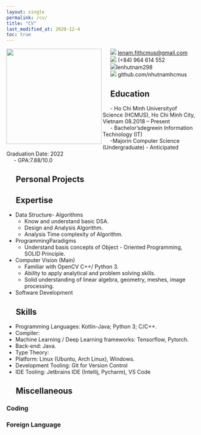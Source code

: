 ```yaml
---
layout: single
permalink: /cv/
title: "CV"
last_modified_at: 2020-12-4
toc: true
---
```


<div> 
<a href="https://github.com/anuraghazra/github-readme-stats">
  <img align="left" width="250" src="https://avatars1.githubusercontent.com/u/52648432?s=400&u=f281f185a0b8d639d51c2baadea195c80d985f11&v=4" />
</a>
</div>


&nbsp;&nbsp;&nbsp;&nbsp; <a><img src="https://img.icons8.com/fluent/12/000000/email-open.png"/></a> lenam.fithcmus@gmail.com <br>
&nbsp;&nbsp;&nbsp;&nbsp; <a><img src="https://img.icons8.com/fluent/12/000000/cell-phone.png"/></a>  (+84) 964 614 552 <br>
&nbsp;&nbsp;&nbsp;&nbsp; <a><img src="https://img.icons8.com/fluent/12/000000/linkedin.png"/></a>lenhutnam298 <br>
&nbsp;&nbsp;&nbsp;&nbsp; <a> <img src="https://img.icons8.com/color/12/000000/github--v1.png"/></a> github.com/nhutnamhcmus

## &nbsp;&nbsp;&nbsp;&nbsp;Education

&nbsp;&nbsp;&nbsp;&nbsp; - Ho Chi Minh Universityof Science (HCMUS), Ho Chi Minh City, Vietnam    08.2018 – Present <br>
&nbsp;&nbsp;&nbsp;&nbsp; - Bachelor’sdegreein Information Technology (IT)<br>
&nbsp;&nbsp;&nbsp;&nbsp; -Majorin Computer Science (Undergraduate) - Anticipated Graduation Date: 2022<br>
&nbsp;&nbsp;&nbsp;&nbsp; - GPA:7.88/10.0

## &nbsp;&nbsp;&nbsp;&nbsp; Personal Projects


## &nbsp;&nbsp;&nbsp;&nbsp; Expertise
- Data Structure- Algorithms
    - Know and understand basic DSA.
    - Design and Analysis Algorithm.
    - Analysis Time complexity of Algorithm.
- ProgrammingParadigms
    - Understand basis concepts of Object - Oriented Programming, SOLID Principle.
- Computer Vision (Main)
    - Familiar with OpenCV C++/ Python 3.
    - Ability to apply analytical and problem solving skills.
    - Solid understanding of linear algebra, geometry, meshes, image processing.
- Software Development
## &nbsp;&nbsp;&nbsp;&nbsp; Skills
- Programming Languages: Kotlin-Java; Python 3; C/C++.
- Compiler:
- Machine Learning / Deep Learning frameworks: Tensorflow, Pytorch.
- Back-end: Java.
- Type Theory:
- Platform: Linux (Ubuntu, Arch Linux), Windows.
- Development Tooling: Git for Version Control
- IDE Tooling: Jetbrains IDE (Intellij, Pycharm), VS Code
## &nbsp;&nbsp;&nbsp;&nbsp; Miscellaneous

### Coding

### Foreign Language


